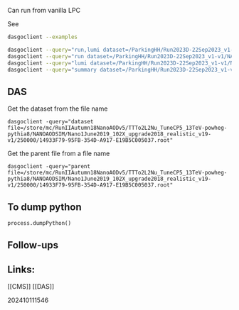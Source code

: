 
Can run from vanilla LPC 

See 

```bash
dasgoclient --examples
```

```bash
dasgoclient --query="run,lumi dataset=/ParkingHH/Run2023D-22Sep2023_v1-v1/NANOAOD" -json
dasgoclient --query="run dataset=/ParkingHH/Run2023D-22Sep2023_v1-v1/NANOAOD"
dasgoclient --query="lumi dataset=/ParkingHH/Run2023D-22Sep2023_v1-v1/NANOAOD"
dasgoclient --query="summary dataset=/ParkingHH/Run2023D-22Sep2023_v1-v1/NANOAOD" -json > python/skimmer/metadata/das_summary_ParkingHH_Run2023D-22Sep2023_v1-v1_NANOAOD.json
```


## DAS

Get the dataset from the file name

```
dasgoclient -query="dataset file=/store/mc/RunIIAutumn18NanoAODv5/TTTo2L2Nu_TuneCP5_13TeV-powheg-pythia8/NANOAODSIM/Nano1June2019_102X_upgrade2018_realistic_v19-v1/250000/14933F79-95FB-354D-A917-E19B5C005037.root"
```

Get the parent file from a file name

```
dasgoclient -query="parent file=/store/mc/RunIIAutumn18NanoAODv5/TTTo2L2Nu_TuneCP5_13TeV-powheg-pythia8/NANOAODSIM/Nano1June2019_102X_upgrade2018_realistic_v19-v1/250000/14933F79-95FB-354D-A917-E19B5C005037.root"
```

## To dump python

```python
process.dumpPython() 
```


## Follow-ups


## Links: 

[[CMS]]
[[DAS]]


202410111546

